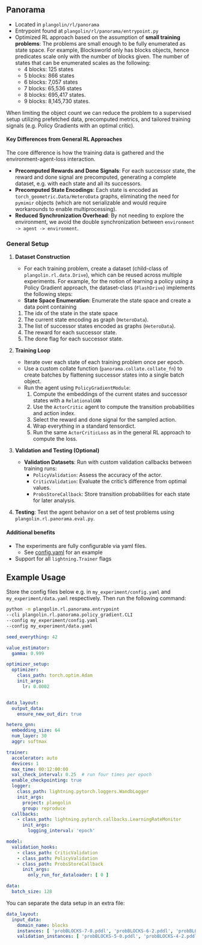 ## Panorama

- Located in `plangolin/rl/panorama`
- Entrypoint found at `plangolin/rl/panorama/entrypoint.py`
- Optimized RL approach based on the assumption of **small training problems**: The problems are small enough to be fully enumerated as
   state space. For example, Blocksworld only has blocks objects, hence predicates scale only with the number of blocks given. The number of states that can be enumerated scales as the following:
  - 4 blocks:     125 states
  - 5 blocks:     866 states
  - 6 blocks:   7,057 states
  - 7 blocks:  65,536 states
  - 8 blocks: 695,417 states.
  - 9 blocks: 8,145,730 states.

When limiting the object count we can reduce the problem to a supervised setup utilizing
prefetched data, precomputed metrics, and tailored training signals (e.g. Policy Gradients with an optimal critic).

#### Key Differences from General RL Approaches

The core difference is how the training data is gathered and the environment-agent-loss
interaction.

- **Precomputed Rewards and Done Signals**: For each successor state, the reward and
  done signal are precomputed, generating a complete dataset, e.g. with each state and all its
  successors.
- **Precomputed State Encodings**: Each state is encoded
  as `torch_geometric.Data/HeteroData` graphs, eliminating the need for `pymimir` objects (which are not serializable
  and would require workarounds to enable multiprocessing).
- **Reduced Synchronization Overhead**: By not needing to explore the environment, we avoid the double synchronization
  between `environment -> agent -> environment`.

### General Setup

1. **Dataset Construction**
    - For each training problem, create a dataset (child-class of `plangolin.rl.data.Drive`), which can be
      reused across multiple experiments. For example, for the notion of learning a policy using a Policy Gradient approach,
      the dataset-class (`FlashDrive`) implements the following steps:
    - **State Space Enumeration**: Enumerate the state space and create a data point
      containing

    1. The idx of the state in the state space
    2. The current state encoding as graph (`HeteroData`).
    3. The list of successor states encoded as graphs (`HeteroData`).
    4. The reward for each successor state.
    5. The done flag for each successor state.
2. **Training Loop**
    - Iterate over each state of each training problem once per epoch.
    - Use a custom collate function (`panorama.collate.collate_fn`) to create batches by
      flattening successor states into a single batch object.
    - Run the agent using `PolicyGradientModule`:
        1. Compute the embeddings of the current states and successor states with
           a `RelationalGNN`
        2. Use the `ActorCritic` agent to compute the transition probabilities and
           action index.
        3. Select the reward and done signal for the sampled action.
        4. Wrap everything in a standard tensordict.
        5. Run the same `ActorCriticLoss` as in the general RL approach to compute the
           loss.
3. **Validation and Testing (Optional)**
    - **Validation Datasets**: Run with custom validation callbacks between training
      runs:
        - `PolicyValidation`: Assess the accuracy of the actor.
        - `CriticValidation`: Evaluate the critic’s difference from optimal values.
        - `ProbsStoreCallback`: Store transition probabilities for each state for later
          analysis.
4. **Testing**: Test the agent behavior on a set of test problems
   using `plangolin.rl.panorama.eval.py`.

#### Additional benefits

- The experiments are fully configurable via yaml files.
    - See [config.yaml](..%2F..%2Ftest%2Fintegration%2Fconfig.yaml) for an example
- Support for all `lightning.Trainer` flags

## Example Usage

Store the config files below e.g. in `my_experiment/config.yaml` and `my_experiment/data.yaml` respectively.
Then run the following command:

```bash
python -m plangolin.rl.panorama.entrypoint
--cli plangolin.rl.panorama.policy_gradient.CLI
--config my_experiment/config.yaml
--config my_experiment/data.yaml
```

```yaml
seed_everything: 42

value_estimator:
  gamma: 0.999

optimizer_setup:
  optimizer:
    class_path: torch.optim.Adam
    init_args:
      lr: 0.0002


data_layout:
  output_data:
    ensure_new_out_dir: true

hetero_gnn:
  embedding_size: 64
  num_layer: 30
  aggr: softmax

trainer:
  accelerator: auto
  devices: 1
  max_time: 00:12:00:00
  val_check_interval: 0.25  # run four times per epoch
  enable_checkpointing: true
  logger:
    class_path: lightning.pytorch.loggers.WandbLogger
    init_args:
      project: plangolin
      group: reproduce
  callbacks:
    - class_path: lightning.pytorch.callbacks.LearningRateMonitor
      init_args:
        logging_interval: 'epoch'

model:
  validation_hooks:
    - class_path: CriticValidation
    - class_path: PolicyValidation
    - class_path: ProbsStoreCallback
      init_args:
        only_run_for_dataloader: [ 0 ]

data:
  batch_size: 128
```

You can separate the data setup in an extra file:

```yaml
data_layout:
  input_data:
    domain_name: blocks
    instances: [ 'probBLOCKS-7-0.pddl', 'probBLOCKS-6-2.pddl', 'probBLOCKS-7-1.pddl', 'probBLOCKS-5-1.pddl', 'probBLOCKS-6-1.pddl', 'probBLOCKS-4-1.pddl', 'probBLOCKS-5-2.pddl', 'probBLOCKS-4-0.pddl', 'probBLOCKS-7-2.pddl', 'probBLOCKS-6-0.pddl' ]
    validation_instances: [ 'probBLOCKS-5-0.pddl', 'probBLOCKS-4-2.pddl' ]

```
